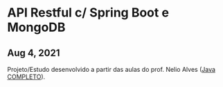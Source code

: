 # API Restful c/ Spring Boot e MongoDB
## Aug 4, 2021

Projeto/Estudo desenvolvido a partir das aulas do prof. Nelio Alves ([Java COMPLETO]).

[Java COMPLETO]: <https://www.udemy.com/course/java-curso-completo/>
